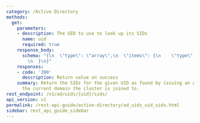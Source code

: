```yaml
---
category: /Active Directory
methods:
  get:
    parameters:
    - description: The UID to use to look up its SIDs
      name: uid
      required: true
    response_body:
      schema: "{\n  \"type\": \"array\",\n  \"items\": {\n    \"type\": \"string\"\
        \n  }\n}"
    responses:
    - code: '200'
      description: Return value on success
    summary: Return the SIDs for the given UID as found by issuing an AD query against
      the current domain the cluster is joined to.
rest_endpoint: /v1/ad/uids/{uid}/sids/
api_version: v1
permalink: /rest-api-guide/active-directory/ad_uids_uid_sids.html
sidebar: rest_api_guide_sidebar
---
```

